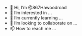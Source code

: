 - 👋 Hi, I’m @867Hawoodroad
- 👀 I’m interested in ...
- 🌱 I’m currently learning ...
- 💞️ I’m looking to collaborate on ...
- 📫 How to reach me ...

<!---
867Hawoodroad/867Hawoodroad is a ✨ special ✨ repository because its `README.md` (this file) appears on your GitHub profile.
You can click the Preview link to take a look at your changes.
--->
